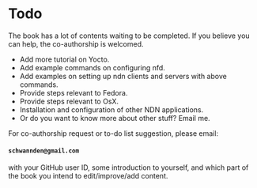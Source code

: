 # Todo

The book has a lot of contents waiting to be completed.
If you believe you can help, the co-authorship is welcomed.

* Add more tutorial on Yocto.
* Add example commands on configuring nfd.
* Add examples on setting up ndn clients and servers with above commands.
* Provide steps relevant to Fedora.
* Provide steps relevant to OsX.
* Installation and configuration of other NDN applications.
* Or do you want to know more about other stuff? Email me.

For co-authorship request or to-do list suggestion, please email:

#### `schwannden@gmail.com`

with your GitHub user ID, some introduction to yourself,
and which part of the book you intend to edit/improve/add content.

